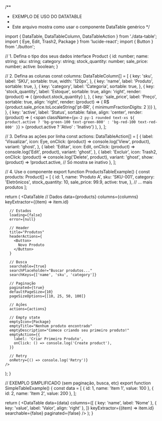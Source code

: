 /**
 * EXEMPLO DE USO DO DATATABLE
 *
 * Este arquivo mostra como usar o componente DataTable genérico
 */

import { DataTable, DataTableColumn, DataTableAction } from './data-table';
import { Eye, Edit, Trash2, Package } from 'lucide-react';
import { Button } from './button';

// 1. Defina o tipo dos seus dados
interface Product {
  id: number;
  name: string;
  sku: string;
  category: string;
  stock_quantity: number;
  sale_price: number;
  active: boolean;
}

// 2. Defina as colunas
const columns: DataTableColumn<Product>[] = [
  {
    key: 'sku',
    label: 'SKU',
    sortable: true,
    width: '120px',
  },
  {
    key: 'name',
    label: 'Produto',
    sortable: true,
  },
  {
    key: 'category',
    label: 'Categoria',
    sortable: true,
  },
  {
    key: 'stock_quantity',
    label: 'Estoque',
    sortable: true,
    align: 'right',
    render: (product) => (
      <span className="font-semibold">{product.stock_quantity}</span>
    ),
  },
  {
    key: 'sale_price',
    label: 'Preço',
    sortable: true,
    align: 'right',
    render: (product) => (
      <span>
        R$ {product.sale_price.toLocaleString('pt-BR', { minimumFractionDigits: 2 })}
      </span>
    ),
  },
  {
    key: 'active',
    label: 'Status',
    sortable: false,
    align: 'center',
    render: (product) => (
      <span
        className={`px-2 py-1 rounded text-xs ${
          product.active
            ? 'bg-green-100 text-green-800'
            : 'bg-red-100 text-red-800'
        }`}
      >
        {product.active ? 'Ativo' : 'Inativo'}
      </span>
    ),
  },
];

// 3. Defina as ações por linha
const actions: DataTableAction<Product>[] = [
  {
    label: 'Visualizar',
    icon: Eye,
    onClick: (product) => console.log('View', product),
    variant: 'ghost',
  },
  {
    label: 'Editar',
    icon: Edit,
    onClick: (product) => console.log('Edit', product),
    variant: 'ghost',
  },
  {
    label: 'Excluir',
    icon: Trash2,
    onClick: (product) => console.log('Delete', product),
    variant: 'ghost',
    show: (product) => !product.active, // Só mostra se inativo
  },
];

// 4. Use o componente
export function ProductsTableExample() {
  const products: Product[] = [
    {
      id: 1,
      name: 'Produto A',
      sku: 'SKU-001',
      category: 'Eletrônicos',
      stock_quantity: 10,
      sale_price: 99.9,
      active: true,
    },
    // ... mais produtos
  ];

  return (
    <DataTable
      // Dados
      data={products}
      columns={columns}
      keyExtractor={(item) => item.id}

      // Estados
      loading={false}
      error={null}

      // Header
      title="Produtos"
      headerActions={
        <Button>
          Novo Produto
        </Button>
      }

      // Busca
      searchable={true}
      searchPlaceholder="Buscar produtos..."
      searchKeys={['name', 'sku', 'category']}

      // Paginação
      paginated={true}
      defaultPageSize={10}
      pageSizeOptions={[10, 25, 50, 100]}

      // Ações
      actions={actions}

      // Empty state
      emptyIcon={Package}
      emptyTitle="Nenhum produto encontrado"
      emptyDescription="Comece criando seu primeiro produto!"
      emptyAction={{
        label: 'Criar Primeiro Produto',
        onClick: () => console.log('Create product'),
      }}

      // Retry
      onRetry={() => console.log('Retry')}
    />
  );
}

// EXEMPLO SIMPLIFICADO (sem paginação, busca, etc)
export function SimpleTableExample() {
  const data = [
    { id: 1, name: 'Item 1', value: 100 },
    { id: 2, name: 'Item 2', value: 200 },
  ];

  return (
    <DataTable
      data={data}
      columns={[
        { key: 'name', label: 'Nome' },
        { key: 'value', label: 'Valor', align: 'right' },
      ]}
      keyExtractor={(item) => item.id}
      searchable={false}
      paginated={false}
    />
  );
}
